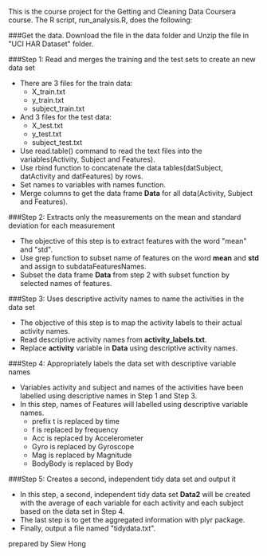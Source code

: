This is the course project for the Getting and Cleaning Data Coursera course. 
The R script, run_analysis.R, does the following:

###Get the data.
Download the file in the data folder and Unzip the file in "UCI HAR Dataset" folder.

###Step 1: Read and merges the training and the test sets to create an new data set
* There are 3 files for the train data:
  * X_train.txt
  * y_train.txt
  * subject_train.txt
* And 3 files for the test data:
  * X_test.txt
  * y_test.txt
  * subject_test.txt
* Use read.table() command to read the text files into the variables(Activity, Subject and Features).
* Use rbind function to concatenate the data tables(datSubject, datActivity and datFeatures) by rows.
* Set names to variables with names function.
* Merge columns to get the data frame **Data** for all data(Activity, Subject and Features).

###Step 2: Extracts only the measurements on the mean and standard deviation for each measurement
* The objective of this step is to extract features with the word "mean" and "std".
* Use grep function to subset name of features on the word **mean** and **std** and assign to subdataFeaturesNames.
* Subset the data frame **Data** from step 2 with subset function by selected names of features.

###Step 3: Uses descriptive activity names to name the activities in the data set
* The objective of this step is to map the activity labels to their actual activity names.
* Read descriptive activity names from **activity_labels.txt**.
* Replace **activity** variable in **Data** using descriptive activity names.

###Step 4: Appropriately labels the data set with descriptive variable names
* Variables activity and subject and names of the activities have been labelled using descriptive names in Step 1 and Step 3.
* In this step, names of Features will labelled using descriptive variable names.
  * prefix t is replaced by time
  * f is replaced by frequency
  * Acc is replaced by Accelerometer
  * Gyro is replaced by Gyroscope
  * Mag is replaced by Magnitude
  * BodyBody is replaced by Body
       
###Step 5: Creates a second, independent tidy data set and output it
* In this step, a second, independent tidy data set **Data2** will be created with the average of each variable for each activity and each subject based on the data set in Step 4.
* The last step is to get the aggregated information with plyr package.
* Finally, output a file named "tidydata.txt".

prepared by Siew Hong
